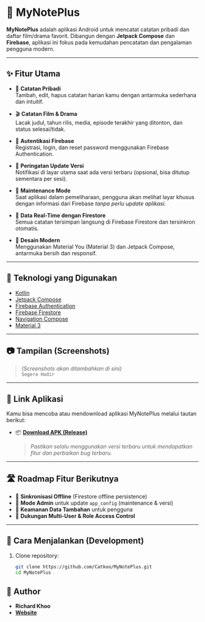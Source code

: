 # 📒 MyNotePlus

**MyNotePlus** adalah aplikasi Android untuk mencatat catatan pribadi dan daftar film/drama favorit. Dibangun dengan **Jetpack Compose** dan **Firebase**, aplikasi ini fokus pada kemudahan pencatatan dan pengalaman pengguna modern.

---

## ✨ Fitur Utama

- 📌 **Catatan Pribadi**  
  Tambah, edit, hapus catatan harian kamu dengan antarmuka sederhana dan intuitif.

- 🎬 **Catatan Film & Drama**  
  Lacak judul, tahun rilis, media, episode terakhir yang ditonton, dan status selesai/tidak.

- 🔐 **Autentikasi Firebase**  
  Registrasi, login, dan reset password menggunakan Firebase Authentication.

- 🔔 **Peringatan Update Versi**  
  Notifikasi di layar utama saat ada versi terbaru (opsional, bisa ditutup sementara per sesi).

- 🚧 **Maintenance Mode**  
  Saat aplikasi dalam pemeliharaan, pengguna akan melihat layar khusus dengan informasi dari Firebase *tanpa perlu update aplikasi.*

- 🔄 **Data Real-Time dengan Firestore**  
  Semua catatan tersimpan langsung di Firebase Firestore dan tersinkron otomatis.

- 🎨 **Desain Modern**  
  Menggunakan Material You (Material 3) dan Jetpack Compose, antarmuka bersih dan responsif.

---

## 🧱 Teknologi yang Digunakan

- [Kotlin](https://kotlinlang.org/)
- [Jetpack Compose](https://developer.android.com/jetpack/compose)
- [Firebase Authentication](https://firebase.google.com/products/auth)
- [Firebase Firestore](https://firebase.google.com/products/firestore)
- [Navigation Compose](https://developer.android.com/jetpack/compose/navigation)
- [Material 3](https://m3.material.io/)

---

## 📷 Tampilan (Screenshots)

> *(Screenshots akan ditambahkan di sini)*  
> `Segera Hadir`

---

## 📱 Link Aplikasi

Kamu bisa mencoba atau mendownload aplikasi MyNotePlus melalui tautan berikut:

- 📦 **[Download APK (Release)](https://github.com/Catkoo/MyNotePlus/tree/main/app/release)**
  > *Pastikan selalu menggunakan versi terbaru untuk mendapatkan fitur dan perbaikan bug terbaru.*

---

## 🛣️ Roadmap Fitur Berikutnya

- 🔁 **Sinkronisasi Offline** (Firestore offline persistence)
- 🔑 **Mode Admin** untuk update `app_config` (maintenance & versi)
- 🧩 **Keamanan Data Tambahan** untuk pengguna
- 👥 **Dukungan Multi-User & Role Access Control**

---

## 🚀 Cara Menjalankan (Development)

1. Clone repository:
   ```bash
   git clone https://github.com/Catkoo/MyNotePlus.git
   cd MyNotePlus

   ```

## 👤 Author
- **Richard Khoo**
- **[Website](https://richard-khoo.vercel.app)**
